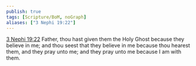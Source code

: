 ```yaml
---
publish: true
tags: [Scripture/BoM, noGraph]
aliases: ["3 Nephi 19:22"]
---
```

[3 Nephi 19:22](https://churchofjesuschrist.org/study/scriptures/bofm/3-ne/19?lang=eng&id=p22#p22) Father, thou hast given them the Holy Ghost because they believe in me; and thou seest that they believe in me because thou hearest them, and they pray unto me; and they pray unto me because I am with them.
